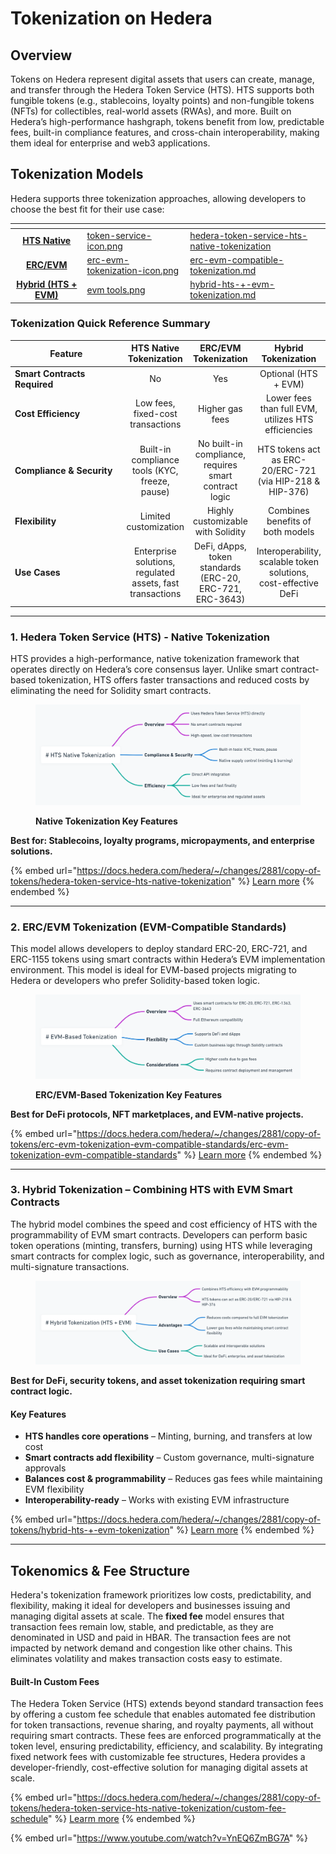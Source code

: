 # Tokenization on Hedera

## Overview

Tokens on Hedera represent digital assets that users can create, manage, and transfer through the Hedera Token Service (HTS). HTS supports both fungible tokens (e.g., stablecoins, loyalty points) and non-fungible tokens (NFTs) for collectibles, real-world assets (RWAs), and more. Built on Hedera’s high-performance hashgraph, tokens benefit from low, predictable fees, built-in compliance features, and cross-chain interoperability, making them ideal for enterprise and web3 applications.

## Tokenization Models

Hedera supports three tokenization approaches, allowing developers to choose the best fit for their use case:

<table data-view="cards"><thead><tr><th align="center"></th><th data-hidden data-card-cover data-type="files"></th><th data-hidden data-card-target data-type="content-ref"></th></tr></thead><tbody><tr><td align="center"><a href="hedera-token-service-hts-native-tokenization/"><strong>HTS Native</strong></a></td><td><a href="../../.gitbook/assets/token-service-icon.png">token-service-icon.png</a></td><td><a href="hedera-token-service-hts-native-tokenization/">hedera-token-service-hts-native-tokenization</a></td></tr><tr><td align="center"><a href="tokenization-on-hedera.md#id-2.-erc-evm-tokenization-evm-compatible-standards"><strong>ERC/EVM</strong></a></td><td><a href="../../.gitbook/assets/erc-evm-tokenization-icon.png">erc-evm-tokenization-icon.png</a></td><td><a href="erc-evm-compatible-tokenization.md">erc-evm-compatible-tokenization.md</a></td></tr><tr><td align="center"><a href="tokenization-on-hedera.md#id-3.-hybrid-tokenization-combining-hts-with-evm-smart-contracts"><strong>Hybrid (HTS + EVM)</strong></a></td><td><a href="../../.gitbook/assets/evm tools.png">evm tools.png</a></td><td><a href="hybrid-hts-+-evm-tokenization.md">hybrid-hts-+-evm-tokenization.md</a></td></tr></tbody></table>

### Tokenization Quick Reference Summary

<table><thead><tr><th width="168">Feature</th><th align="center">HTS Native Tokenization</th><th align="center">ERC/EVM Tokenization</th><th align="center">Hybrid Tokenization</th></tr></thead><tbody><tr><td><strong>Smart Contracts Required</strong></td><td align="center">No</td><td align="center">Yes</td><td align="center">Optional (HTS + EVM)</td></tr><tr><td><strong>Cost Efficiency</strong></td><td align="center">Low fees, fixed-cost transactions</td><td align="center">Higher gas fees</td><td align="center">Lower fees than full EVM, utilizes HTS efficiencies</td></tr><tr><td><strong>Compliance &#x26; Security</strong></td><td align="center">Built-in compliance tools (KYC, freeze, pause)</td><td align="center">No built-in compliance, requires smart contract logic</td><td align="center">HTS tokens act as ERC-20/ERC-721 (via HIP-218 &#x26; HIP-376)</td></tr><tr><td><strong>Flexibility</strong></td><td align="center">Limited customization</td><td align="center">Highly customizable with Solidity</td><td align="center">Combines benefits of both models</td></tr><tr><td><strong>Use Cases</strong></td><td align="center">Enterprise solutions, regulated assets, fast transactions</td><td align="center">DeFi, dApps, token standards (ERC-20, ERC-721, ERC-3643)</td><td align="center">Interoperability, scalable token solutions, cost-effective DeFi</td></tr></tbody></table>

***

### 1. Hedera Token Service (HTS) - Native Tokenization

HTS provides a high-performance, native tokenization framework that operates directly on Hedera’s core consensus layer. Unlike smart contract-based tokenization, HTS offers faster transactions and reduced costs by eliminating the need for Solidity smart contracts.

<figure><img src="../../.gitbook/assets/hts-native-tokenization-mindmap.png" alt=""><figcaption><p><strong>Native Tokenization Key Features</strong></p></figcaption></figure>

**Best for: Stablecoins, loyalty programs, micropayments, and enterprise solutions.**

{% embed url="https://docs.hedera.com/hedera/~/changes/2881/copy-of-tokens/hedera-token-service-hts-native-tokenization" %}
[Learn more](hedera-token-service-hts-native-tokenization/)
{% endembed %}

***

### 2. ERC/EVM Tokenization (EVM-Compatible Standards)

This model allows developers to deploy standard ERC-20, ERC-721, and ERC-1155 tokens using smart contracts within Hedera’s EVM implementation environment. This model is ideal for EVM-based projects migrating to Hedera or developers who prefer Solidity-based token logic.

<figure><img src="../../.gitbook/assets/evm-based-tokenization-mindmap.png" alt=""><figcaption><p><strong>ERC/EVM-Based Tokenization Key Features</strong></p></figcaption></figure>

**Best for DeFi protocols, NFT marketplaces, and EVM-native projects.**

{% embed url="https://docs.hedera.com/hedera/~/changes/2881/copy-of-tokens/erc-evm-tokenization-evm-compatible-standards/erc-evm-tokenization-evm-compatible-standards" %}
[Learn more](erc-evm-compatible-tokenization.md)
{% endembed %}

***

### 3. Hybrid Tokenization – Combining HTS with EVM Smart Contracts

The hybrid model combines the speed and cost efficiency of HTS with the programmability of EVM smart contracts. Developers can perform basic token operations (minting, transfers, burning) using HTS while leveraging smart contracts for complex logic, such as governance, interoperability, and multi-signature transactions.

<figure><img src="../../.gitbook/assets/hybrid-tokenization-mindmap (2).png" alt=""><figcaption></figcaption></figure>

**Best for DeFi, security tokens, and asset tokenization requiring smart contract logic.**

#### **Key Features**

* **HTS handles core operations** – Minting, burning, and transfers at low cost
* **Smart contracts add flexibility** – Custom governance, multi-signature approvals
* **Balances cost & programmability** – Reduces gas fees while maintaining EVM flexibility
* **Interoperability-ready** – Works with existing EVM infrastructure

{% embed url="https://docs.hedera.com/hedera/~/changes/2881/copy-of-tokens/hybrid-hts-+-evm-tokenization" %}
[Learn more](hybrid-hts-+-evm-tokenization.md)
{% endembed %}

***

## Tokenomics & Fee Structure

Hedera's tokenization framework prioritizes low costs, predictability, and flexibility, making it ideal for developers and businesses issuing and managing digital assets at scale. The **fixed fee** model ensures that transaction fees remain low, stable, and predictable, as they are denominated in USD and paid in HBAR. The transaction fees are not impacted by network demand and congestion like other chains. This eliminates volatility and makes transaction costs easy to estimate.

#### Built-In Custom Fees

The Hedera Token Service (HTS) extends beyond standard transaction fees by offering a custom fee schedule that enables automated fee distribution for token transactions, revenue sharing, and royalty payments, all without requiring smart contracts. These fees are enforced programmatically at the token level, ensuring predictability, efficiency, and scalability. By integrating fixed network fees with customizable fee structures, Hedera provides a developer-friendly, cost-effective solution for managing digital assets at scale.

{% embed url="https://docs.hedera.com/hedera/~/changes/2881/copy-of-tokens/hedera-token-service-hts-native-tokenization/custom-fee-schedule" %}
[Learm more](hedera-token-service-hts-native-tokenization/custom-fee-schedule.md)
{% endembed %}

{% embed url="https://www.youtube.com/watch?v=YnEQ6ZmBG7A" %}
